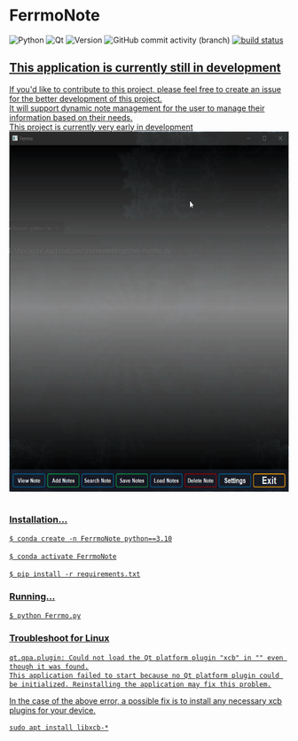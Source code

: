 # FerrmoNote
![Python](https://img.shields.io/badge/python-%2314354C.svg?style=for-the-badge&logo=python&logoColor=white) ![Qt](https://img.shields.io/badge/Qt-%23217346.svg?style=for-the-badge&logo=Qt&logoColor=white) ![Version](https://img.shields.io/static/v1?label=Version&message=0.1.5&labelColor=212121&color=ff422e&style=for-the-badge) ![GitHub commit activity (branch)](https://img.shields.io/github/commit-activity/t/ChilledFerrum/FerrmoNote)
<a href="https://circleci.com/gh/badges/shields/tree/master">
    <img src="https://img.shields.io/circleci/project/github/badges/shields/master" alt="build status"></a>
<a href="https://circleci.com/gh/badges/daily-tests">

## This application is currently still in development
If you'd like to contribute to this project, please feel free to create an issue for the better development of this project. <br/>
It will support dynamic note management for the user to manage their information based on their needs. <br/>
This project is currently very early in development <br/>
<img src="FerrmoNote_intro.gif" style="display: block; margin: auto; width: 650px; height: 650px;"> <br/>


### Installation...
```commandline
$ conda create -n FerrmoNote python==3.10

$ conda activate FerrmoNote

$ pip install -r requirements.txt
```

### Running...
```commandline
$ python Ferrmo.py
```

### Troubleshoot for Linux <br/>
```
qt.qpa.plugin: Could not load the Qt platform plugin "xcb" in "" even though it was found.
This application failed to start because no Qt platform plugin could be initialized. Reinstalling the application may fix this problem.
```
In the case of the above error, a possible fix is to install any necessary xcb plugins for your device.
```
sudo apt install libxcb-*
```
